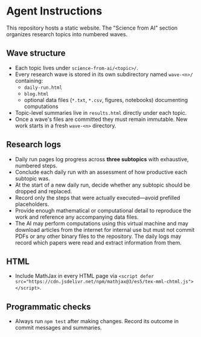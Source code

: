 # Agent Instructions

This repository hosts a static website. The "Science from AI" section organizes research topics into numbered waves.

## Wave structure
- Each topic lives under `science-from-ai/<topic>/`.
- Every research wave is stored in its own subdirectory named `wave-<n>/` containing:
  - `daily-run.html`
  - `blog.html`
  - optional data files (`*.txt`, `*.csv`, figures, notebooks) documenting computations
- Topic-level summaries live in `results.html` directly under each topic.
- Once a wave's files are committed they must remain immutable. New work starts in a fresh `wave-<n>` directory.

## Research logs
- Daily run pages log progress across **three subtopics** with exhaustive, numbered steps.
- Conclude each daily run with an assessment of how productive each subtopic was.
- At the start of a new daily run, decide whether any subtopic should be dropped and replaced.
- Record only the steps that were actually executed—avoid prefilled placeholders.
- Provide enough mathematical or computational detail to reproduce the work and reference any accompanying data files.
- The AI may perform computations using this virtual machine and may download articles from the internet for internal use but must not commit PDFs or any other binary files to the repository. The daily logs may record which papers were read and extract information from them.

## HTML
- Include MathJax in every HTML page via `<script defer src="https://cdn.jsdelivr.net/npm/mathjax@3/es5/tex-mml-chtml.js"></script>`.

## Programmatic checks
- Always run `npm test` after making changes. Record its outcome in commit messages and summaries.
